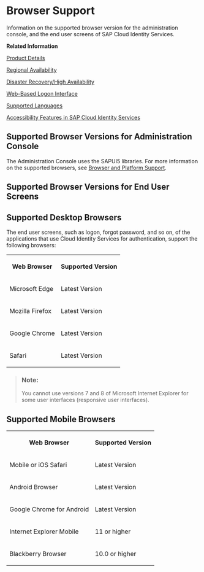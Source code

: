 <!-- loio0741076fccab4f99bf3fbce88b6d2f97 -->

# Browser Support

Information on the supported browser version for the administration console, and the end user screens of SAP Cloud Identity Services.

**Related Information**  


[Product Details](product-details-4d404b1.md)

[Regional Availability](regional-availability-be600ca.md "Tenants are deployed on the productive domains accounts.ondemand.com and accounts.cloud.sap.")

[Disaster Recovery/High Availability](disaster-recovery-high-availability-2c1a055.md "Disaster recovery (DR) and high availability (HA) are based on the capabilities of the underlying infrastructure.")

[Web-Based Logon Interface](web-based-logon-interface-8e40afc.md "Service providers that delegate authentication to Identity Authentication can use two types of visualization of the web-based user interfaces for the logon pages of their applications.")

[Supported Languages](supported-languages-0ea634d.md "Information on the supported languages for the administration console, and the end user screens of Identity Authentication.")

[Accessibility Features in SAP Cloud Identity Services](accessibility-features-in-sap-cloud-identity-services-c7b544b.md "To optimize your experience of SAP Cloud Identity Services, SAP Cloud Identity Services tools provide features and settings that help you use the software efficiently.")

<a name="concept_xst_gty_g5"/>

<!-- concept\_xst\_gty\_g5 -->

## Supported Browser Versions for Administration Console

The Administration Console uses the SAPUI5 libraries. For more information on the supported browsers, see [Browser and Platform Support](https://sapui5.hana.ondemand.com/#/topic/74b59efa0eef48988d3b716bd0ecc933).

<a name="concept_iwq_yty_g5"/>

<!-- concept\_iwq\_yty\_g5 -->

## Supported Browser Versions for End User Screens



<a name="concept_iwq_yty_g5__section_vlv_jtf_fpb"/>

## Supported Desktop Browsers

The end user screens, such as logon, forgot password, and so on, of the applications that use Cloud Identity Services for authentication, support the following browsers:


<table>
<tr>
<th valign="top">

Web Browser

</th>
<th valign="top">

Supported Version

</th>
</tr>
<tr>
<td valign="top">

Microsoft Edge

</td>
<td valign="top">

Latest Version

</td>
</tr>
<tr>
<td valign="top">

Mozilla Firefox

</td>
<td valign="top">

Latest Version

</td>
</tr>
<tr>
<td valign="top">

Google Chrome

</td>
<td valign="top">

Latest Version

</td>
</tr>
<tr>
<td valign="top">

Safari

</td>
<td valign="top">

Latest Version

</td>
</tr>
</table>

> ### Note:  
> You cannot use versions 7 and 8 of Microsoft Internet Explorer for some user interfaces \(responsive user interfaces\).



<a name="concept_iwq_yty_g5__section_pbk_ltf_fpb"/>

## Supported Mobile Browsers


<table>
<tr>
<th valign="top">

Web Browser

</th>
<th valign="top">

Supported Version

</th>
</tr>
<tr>
<td valign="top">

Mobile or iOS Safari

</td>
<td valign="top">

Latest Version

</td>
</tr>
<tr>
<td valign="top">

Android Browser

</td>
<td valign="top">

Latest Version

</td>
</tr>
<tr>
<td valign="top">

Google Chrome for Android

</td>
<td valign="top">

Latest Version

</td>
</tr>
<tr>
<td valign="top">

Internet Explorer Mobile

</td>
<td valign="top">

11 or higher

</td>
</tr>
<tr>
<td valign="top">

Blackberry Browser

</td>
<td valign="top">

10.0 or higher

</td>
</tr>
</table>

